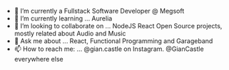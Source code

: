 - 🔭 I’m currently a Fullstack Software Developer @ Megsoft
- 🌱 I’m currently learning ... Aurelia
- 👯 I’m looking to collaborate on ... NodeJS React Open Source projects, mostly related about Audio and Music
- 💬 Ask me about ... React, Functional Programming and Garageband
- 📫 How to reach me: ... @gian.castle on Instagram. @GianCastle everywhere else

